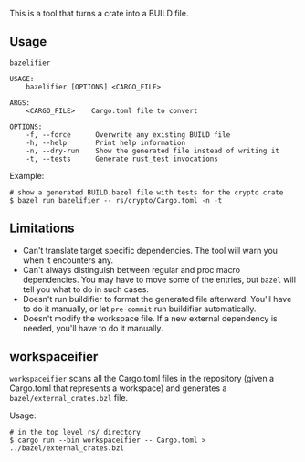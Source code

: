 This is a tool that turns a crate into a BUILD file.

## Usage

```
bazelifier

USAGE:
    bazelifier [OPTIONS] <CARGO_FILE>

ARGS:
    <CARGO_FILE>    Cargo.toml file to convert

OPTIONS:
    -f, --force      Overwrite any existing BUILD file
    -h, --help       Print help information
    -n, --dry-run    Show the generated file instead of writing it
    -t, --tests      Generate rust_test invocations
```

Example:

```
# show a generated BUILD.bazel file with tests for the crypto crate
$ bazel run bazelifier -- rs/crypto/Cargo.toml -n -t
```

## Limitations

- Can't translate target specific dependencies. The tool will warn you when it encounters any.
- Can't always distinguish between regular and proc macro dependencies. You may have to move some of the entries, but `bazel` will tell you what to do in such cases.
- Doesn't run buildifier to format the generated file afterward. You'll have to do it manually, or let `pre-commit` run buildifier automatically.
- Doesn't modify the workspace file. If a new external dependency is needed, you'll have to do it manually.

## workspaceifier

`workspaceifier` scans all the Cargo.toml files in the repository (given a Cargo.toml that represents a workspace) and generates a `bazel/external_crates.bzl` file.

Usage:

```
# in the top level rs/ directory
$ cargo run --bin workspaceifier -- Cargo.toml > ../bazel/external_crates.bzl
```
